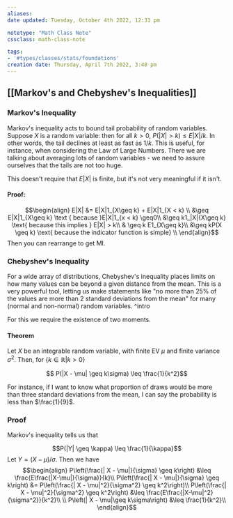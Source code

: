 ```yaml
---
aliases: 
date updated: Tuesday, October 4th 2022, 12:31 pm

notetype: "Math Class Note"
cssclass: math-class-note

tags: 
- '#types/classes/stats/foundations'
creation date: Thursday, April 7th 2022, 3:48 pm
---
```


## [[Markov's and Chebyshev's Inequalities]]

### Markov's Inequality

Markov's inequality acts to bound tail probability of random variables. Suppose $X$ is a random variable: then for all $k > 0$, $P(|X|>k) \leq E|X|/k$. In other words, the tail declines at least as fast as $1/k$. This is useful, for instance, when considering the Law of Large Numbers. There we are talking about averaging lots of random variables - we need to assure ourselves that the tails are not too huge. 

This doesn't require that $E|X|$ is finite, but it's not very meaningful if it isn't.

#### Proof:
$$\begin{align}
E|X| &= E|X|1_{X\geq k} + E|X|1_{X < k} \\
&\geq E|X|1_{X\geq k} \text { because }E|X|1_{x < k} \geq0\\
&\geq k1_|X|{X\geq k} \text{ because this implies } E|X| > k\\
& \geq k E1_{X\geq k}\\
&\geq kP(X \geq k) \text{ because the indicator function is simple} \\
\end{align}$$
Then you can rearrange to get MI.

### Chebyshev's Inequality

For a wide array of distributions, Chebyshev's inequality places limits on how many values can be beyond a given distance from the mean. This is a very powerful tool, letting us make statements like "no more than 25% of the values are more than 2 standard deviations from the mean" for many (normal and non-normal) random variables. ^intro

For this we require the existence of two moments.

#### Theorem

Let $X$ be an integrable random variable, with finite EV $\mu$ and finite variance $\sigma^2$. Then, for $\{k \in \mathbb{R} | k > 0\}$ 

$$ P(|X - \mu| \geq k\sigma) \leq \frac{1}{k^2}$$

For instance, if I want to know what proportion of draws would be more than three standard deviations from the mean, I can say the probability is less than $\frac{1}{9}$.

### Proof

Markov's inequality tells us that 

$$P(|Y| \geq \kappa) \leq \frac{1}{\kappa}$$
Let $Y = (X - \mu)/\sigma$. Then we have 
$$\begin{align}
P\left(\frac{| X - \mu|}{\sigma} \geq k\right) &\leq \frac{E\frac{|X-\mu|}{\sigma}}{k}\\
P\left(\frac{| X - \mu|}{\sigma} \geq k\right) &= P\left(\frac{| X - \mu|^2}{\sigma^2} \geq k^2\right)\\
P\left(\frac{| X - \mu|^2}{\sigma^2} \geq k^2\right) &\leq \frac{E\frac{|X-\mu|^2}{\sigma^2}}{k^2}\\
\\
P\left(| X - \mu|\geq k\sigma\right) &\leq \frac{1}{k^2}\\
\end{align}$$
